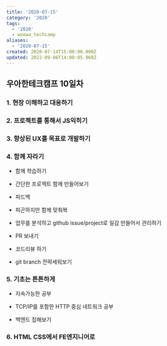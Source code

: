 ```yaml
---
title: '2020-07-15'
category: '2020'
tags:
  - '2020'
  - woowa_techcamp
aliases:
  - '2020-07-15'
created: 2020-07-14T15:00:00.000Z
updated: 2022-09-06T14:00:05.968Z
---
```


<Metadata />

## 우아한테크캠프 10일차

### 1. 현장 이해하고 대응하기

### 2. 프로젝트를 통해서 JS익히기

### 3. 향상된 UX를 목표로 개발하기

### 4. 함께 자라기

- 함께 학습하기

- 간단한 프로젝트 함께 만들어보기

- 피드백

- 피곤하지만 함께 맞춰복

- 업무를 분석하고 github issue/project로 일감 만들어서 관리하기

- PR 보내기

- 코드리뷰 하기

- git branch 전략세워보기

### 5. 기초는 튼튼하게

- 지속가능한 공부

- TCP/IP를 포함한 HTTP 중심 네트워크 공부

- 백엔드 접해보기

### 6. HTML CSS에서 FE엔지니어로
